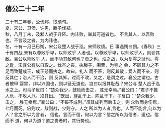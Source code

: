 ## 僖公二十二年

二十有二年春，公伐邾，取须句。  
夏，宋公、卫侯、许男、滕子伐郑。  
秋，八月丁未，及邾人战于升陉。内讳败，举其可道者也。
不言其人，以吾败也。不言及之者，为内讳也。  
冬，十有一月己巳朔，宋公及楚人战于泓。宋师败绩。日
事遇朔曰朔。《春秋》三十有四战,未有以尊败乎卑，以师败乎
人者也。以尊败乎卑，以师败乎人，则骄其敌。襄公以师败乎
人，而不骄其敌何也？责之也。泓之战，以为复雩之耻也。雩
之耻，宋襄公有以自取之。伐齐之丧，执滕子，围曹，为雩之
会，不顾其力之不足而致楚成王，成王怒而执之。故曰，礼人
而不答，则反其敬；爱人而不亲，则反其仁；治人而不治，则
反其知。过而不改，又之，是谓之过。襄公之谓也。古者被甲
婴胄，非以兴国也，则以征无道也，岂曰以报其耻哉？宋公与
楚人战于泓水之上。司马子反曰：“楚众我少，鼓险而击之，
胜无幸焉。”襄公曰：“君子不推人危，不攻人厄。须其出。
“既出，旌乱于上，陈乱于下。子反曰：“楚众我少，击之，
胜无幸焉。”襄公曰：“不鼓不成列。”须其成列而后击之，则
众败而身伤焉，七月而死。倍则攻，敌则战，少则守。人之
所以为人者,言也。人而不能言,何以为人？言之所以为言者，
信也。言而不信，何以为言？信之所以为信者，道也。信而不
道，何以为道？道之贵者时，其行势也。  

